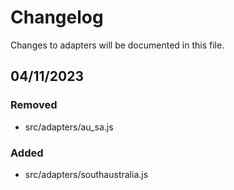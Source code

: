 # Changelog

Changes to adapters will be documented in this file.

## 04/11/2023
### Removed
- src/adapters/au_sa.js
### Added
- src/adapters/southaustralia.js
